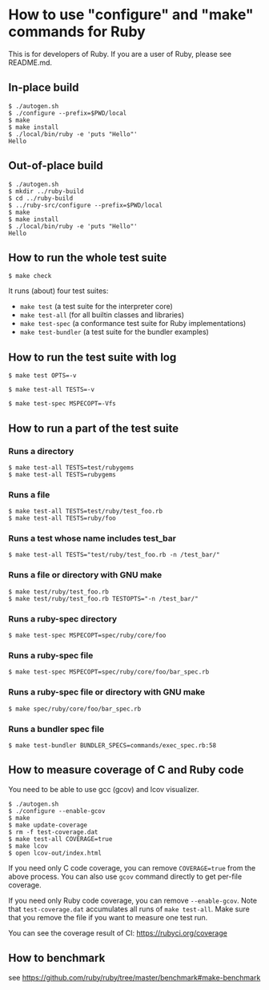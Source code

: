# How to use "configure" and "make" commands for Ruby

This is for developers of Ruby.
If you are a user of Ruby, please see README.md.

## In-place build

```
$ ./autogen.sh
$ ./configure --prefix=$PWD/local
$ make
$ make install
$ ./local/bin/ruby -e 'puts "Hello"'
Hello
```

## Out-of-place build

```
$ ./autogen.sh
$ mkdir ../ruby-build
$ cd ../ruby-build
$ ../ruby-src/configure --prefix=$PWD/local
$ make
$ make install
$ ./local/bin/ruby -e 'puts "Hello"'
Hello
```

## How to run the whole test suite

```
$ make check
```

It runs (about) four test suites:

* `make test` (a test suite for the interpreter core)
* `make test-all` (for all builtin classes and libraries)
* `make test-spec` (a conformance test suite for Ruby implementations)
* `make test-bundler` (a test suite for the bundler examples)

## How to run the test suite with log

```
$ make test OPTS=-v

$ make test-all TESTS=-v

$ make test-spec MSPECOPT=-Vfs
```

## How to run a part of the test suite

### Runs a directory
```
$ make test-all TESTS=test/rubygems
$ make test-all TESTS=rubygems
```

### Runs a file
```
$ make test-all TESTS=test/ruby/test_foo.rb
$ make test-all TESTS=ruby/foo
```

### Runs a test whose name includes test_bar
```
$ make test-all TESTS="test/ruby/test_foo.rb -n /test_bar/"
```

### Runs a file or directory with GNU make
```
$ make test/ruby/test_foo.rb
$ make test/ruby/test_foo.rb TESTOPTS="-n /test_bar/"
```

### Runs a ruby-spec directory
```
$ make test-spec MSPECOPT=spec/ruby/core/foo
```

### Runs a ruby-spec file
```
$ make test-spec MSPECOPT=spec/ruby/core/foo/bar_spec.rb
```

### Runs a ruby-spec file or directory with GNU make
```
$ make spec/ruby/core/foo/bar_spec.rb
```

### Runs a bundler spec file
```
$ make test-bundler BUNDLER_SPECS=commands/exec_spec.rb:58
```

## How to measure coverage of C and Ruby code

You need to be able to use gcc (gcov) and lcov visualizer.

```
$ ./autogen.sh
$ ./configure --enable-gcov
$ make
$ make update-coverage
$ rm -f test-coverage.dat
$ make test-all COVERAGE=true
$ make lcov
$ open lcov-out/index.html
```

If you need only C code coverage, you can remove `COVERAGE=true` from the above process.
You can also use `gcov` command directly to get per-file coverage.

If you need only Ruby code coverage, you can remove `--enable-gcov`.
Note that `test-coverage.dat` accumulates all runs of `make test-all`.
Make sure that you remove the file if you want to measure one test run.

You can see the coverage result of CI: https://rubyci.org/coverage

## How to benchmark

see https://github.com/ruby/ruby/tree/master/benchmark#make-benchmark
